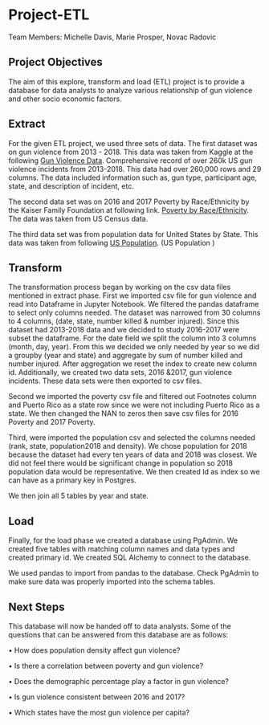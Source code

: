 # Project-ETL
Team Members: Michelle Davis, Marie Prosper, Novac Radovic 

## Project Objectives

The aim of this explore, transform and load (ETL) project is to provide a database for data analysts to analyze various relationship of gun violence and other socio economic factors.  

## Extract

For the given ETL project, we used three sets of data. The first dataset was on gun violence from 2013 - 2018. This data was taken from Kaggle at the following [Gun Violence Data](Comprehensive%20record%20of%20over%20260k%20US%20gun%20violence%20incidents%20from%202013-2018/).  Comprehensive record of over 260k US gun violence incidents from 2013-2018.  This data had over 260,000 rows and 29 columns.  The data included information such as, gun type, participant age, state, and description of incident, etc.  

The second data set was on 2016 and 2017 Poverty by Race/Ethnicity by the Kaiser Family Foundation at following link. [Poverty by Race/Ethnicity](https://www.kff.org/other/state-indicator/poverty-rate-by-raceethnicity/?currentTimeframe=0&sortModel=%7B%22colId%22:%22Location%22,%22sort%22:%22asc%22%7D/).  The data was taken from US Census data. 

The third data set was from population data for United States by State. This data was taken from following [US Population](https://worldpopulationreview.com/countries/united-states-population/). (US Population )

## Transform

The transformation process began by working on the csv data files mentioned in extract phase.  First we imported csv file for gun violence and read into Dataframe in Jupyter Notebook.  We filtered the pandas dataframe to select only columns needed.  The dataset was narrowed from 30 columns to 4 columns, (date, state, number killed & number injured).  Since this dataset had 2013-2018 data and we decided to study 2016-2017 were subset the dataframe. For the date field we split the column into 3 columns (month, day, year).  From this we decided we only needed by year so we did a groupby (year and state) and aggregate by sum of number killed and number injured.    After aggregation we reset the index to create new column id.  Additionally, we created two data sets, 2016 &2017, gun violence incidents.  These data sets were then exported to csv files.    

Second we imported the poverty csv file and filtered out Footnotes column and Puerto Rico as a state row since we were not including Puerto Rico as a state.  We then changed the NAN to zeros then save csv files for 2016 Poverty and 2017 Poverty.   

Third, were imported the population csv and selected the columns needed (rank, state, population2018 and density).  We chose population for 2018 because the dataset had every ten years of data and 2018 was closest.  We did not feel there would be significant change in population so 2018 population data would be representative. We then created Id as index so we can have as a primary key in Postgres. 

We then join all 5 tables by year and state.  

## Load
Finally, for the load phase we created a database using PgAdmin.  We created five tables with matching column names and data types and created primary id.  We created SQL Alchemy to connect to the database.  

We used pandas to import from pandas to the database. Check PgAdmin to make sure data was properly imported into the schema tables.

## Next Steps

This database will now be handed off to data analysts. Some of the questions that can be answered from this database are as follows:

•	How does population density affect gun violence?

•	Is there a correlation between poverty and gun violence?

•	Does the demographic percentage play a factor in gun violence?

•	Is gun violence consistent between 2016 and 2017?

•	Which states have the most gun violence per capita?
